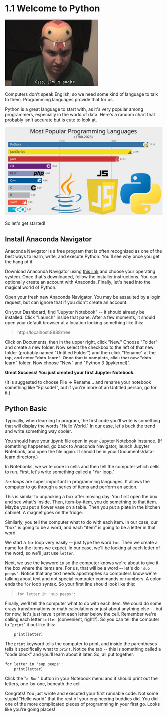 # 1.1 Welcome to Python

![snake](./images/snake.png)

Computers don't speak English, so we need some kind of language to talk to them. Programming languages provide that for us.

Python is a great language to start with, as it's very popular among programmers, especially in the world of data. Here's a random chart that probably isn't accurate but is cute to look at.

![chart](./images/poplangs.jpg)

So let's get started!

## Install Anaconda Navigator

Anaconda Navigator is a free program that is often recognized as one of the best ways to learn, write, and execute Python. You'll see why once you get the hang of it.

Download Anaconda Navigator using [this link](https://www.anaconda.com/download/success) and choose your operating system. Once that's downloaded, follow the installer instructions. You can optionally create an account with Anaconda. Finally, let's head into the magical world of Python.

Open your fresh new Anaconda Navigator. You may be assaulted by a login request, but can ignore that if you didn't create an account.

On your Dashboard, find "Jupyter Notebook" -- it should already be installed. Click "Launch" inside that pane. After a few moments, it should open your default browser at a location looking something like this:

> http://localhost:8888/tree

Click on Documents, then in the upper right, click "New." Choose "Folder" and create a new folder. Now select the checkbox to the left of that new folder (probably named "Untitled Folder") and then click "Rename" at the top, and enter "data-learn". Once that is complete, click that new "data-learn" folder. Now choose "New" and "Python 3 (ipykernel)".

**Great Success! You just created your first Jupyter Notebook.**

(It is suggested to choose File -> Rename... and rename your notebook something like "Episode1", but if you're more of an Untitled person, go for it.)

## Python Basic

Typically, when learning to program, the first code you'll write is something that will display the words "Hello World." In our case, let's buck the trend and write something way cooler.

You should have your .ipynb file open in your Jupyter Notebook instance. (If something happened, go back to Anaconda Navigator, launch Jupyter Notebook, and open the file again. It should be in your Documents/data-learn directory.)

In Notebooks, we write code in cells and then tell the computer which cells to run. First, let's write something called a "`for` loop."

_`for` loops_ are super important in programming languages. It allows the computer to go through a series of items and perform an action.

This is similar to unpacking a box after moving day. You first open the box and see what's inside. Then, item-by-item, you do something to that item. Maybe you put a flower vase on a table. Then you put a plate in the kitchen cabinet. A magnet goes on the fridge.

Similarly, you tell the computer what to do with each item. In our case, our "box" is going to be a word, and each "item" is going to be a letter in that word.

We start a `for` loop very easily -- just type the word `for`. Then we create a name for the items we expect. In our case, we'll be looking at each letter of the word, so we'll just use `letter`.

Next, we use the keyword `in` so the computer knows we're about to give it the box where the items are. For us, that will be a word -- let's do `'sup peeps'`. Notice that any text needs apostrophes so computers know we're talking about text and not special computer commands or numbers. A colon ends the `for` loop syntax. So your first line should look like this:

> `for letter in 'sup peeps':`

Finally, we'll tell the computer what to do with each item. We could do some crazy transformations or math calculations or just about anything else -- but for now, let's just have it print each letter below the cell. Remember we're calling each letter `letter` (convenient, right?). So you can tell the computer to "`print`" it out like this:

        print(letter)

The `print` keyword tells the computer to print, and inside the parentheses tells it specifically what to `print`. Notice the tab -- this is something called a "code block" and you'll learn about it later. So, all put together:

    for letter in 'sup peeps':
        print(letter)

Click the "`> Run`" button in your Notebook menu and it should print out the letters, one-by-one, beneath the cell.

Congrats! You just wrote and executed your first runnable code. Not some stupid "Hello world" that the rest of your engineering buddies did. You did one of the more complicated pieces of programming in your first go. Looks like you're going places!
